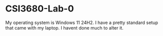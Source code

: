 # CSI3680-Lab-0

My operating system is Windows 11 24H2. I have a pretty standard setup that came with my laptop. I havent done much to alter it. 
